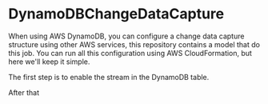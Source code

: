 # DynamoDBChangeDataCapture

When using AWS DynamoDB, you can configure a change data capture structure using other AWS services, this repository contains a model that do this job. You can run all this configuration using AWS CloudFormation, but here we'll keep it simple.

The first step is to enable the stream in the DynamoDB table.

After that
